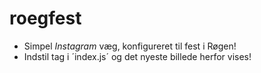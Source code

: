 roegfest
========

- Simpel *Instagram* væg, konfigureret til fest i Røgen!
- Indstil tag i ´index.js´ og det nyeste billede herfor vises!
